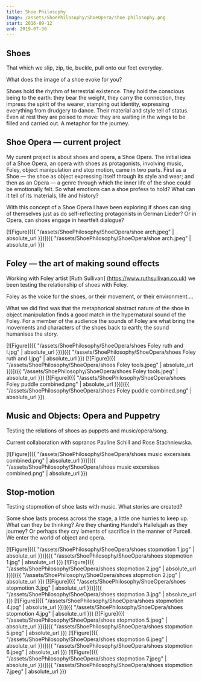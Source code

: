 ```yaml
---
title: Shoe Philosophy
image: /assets/ShoePhilosophy/ShoeOpera/shoe philosophy.png
start: 2016-09-12
end: 2019-07-30
---
```


<!-- this is a potential header item: background: "image" -->

## Shoes

That which we slip, zip, tie, buckle, pull onto our feet everyday.

What does the image of a shoe evoke for you?

Shoes hold the rhythm of terrestrial existence. They hold the conscious being to the earth: they bear the weight, they carry the connection, they impress the spirit of the wearer, stamping out identity, expressing everything from drudgery to dance. Their material and style tell of status. Even at rest they are poised to move: they are waiting in the wings to be filled and carried out. A metaphor for the journey.

## Shoe Opera — current project

My curent project is about shoes and opera, a Shoe Opera.
The initial idea of a Shoe Opera, an opera with shoes as protagonists, involving music, Foley, object manipulation and stop motion, came in two parts. First as a Shoe — the shoe as object expressing itself through its style and wear; and then as an Opera — a genre through which the inner life of the shoe could be emotionally felt. So what emotions can a shoe profess to hold? What can it tell of its materials, life and history?

With this concept of a Shoe Opera I have been exploring if shoes can sing of themselves just as do self-reflecting protagonists in German Lieder? Or in Opera, can shoes engage in heartfelt dialogue?

[![Figure]({{ "/assets/ShoePhilosophy/ShoeOpera/shoe arch.jpeg" | absolute_url }})]({{ "/assets/ShoePhilosophy/ShoeOpera/shoe arch.jpeg" | absolute_url }})

## Foley — the art of making sound effects

Working with Foley artist [Ruth Sullivan] (https://www.ruthsullivan.co.uk) we been testing the relationship of shoes with Foley.

Foley as the voice for the shoes, or their movement, or their environment….

What we did find was that the metaphorical abstract nature of the shoe in object manipulation finds a good match in the hypernatural sound of the Foley. For a member of the audience the sounds of Foley are what bring the movements and characters of the shoes back to earth; the sound humanises the story.

[![Figure]({{ "/assets/ShoePhilosophy/ShoeOpera/shoes Foley ruth and I.jpg" | absolute_url }})]({{ "/assets/ShoePhilosophy/ShoeOpera/shoes Foley ruth and I.jpg" | absolute_url }})
[![Figure]({{ "/assets/ShoePhilosophy/ShoeOpera/shoes Foley tools.jpeg" | absolute_url }})]({{ "/assets/ShoePhilosophy/ShoeOpera/shoes Foley tools.jpeg" | absolute_url }})
[![Figure]({{ "/assets/ShoePhilosophy/ShoeOpera/shoes Foley puddle combined.png" | absolute_url }})]({{ "/assets/ShoePhilosophy/ShoeOpera/shoes Foley puddle combined.png" | absolute_url }})

## Music and Objects: Opera and Puppetry

Testing the relations of shoes as puppets and music/opera/song.

Current collaboration with sopranos Pauline Schill and Rose Stachniewska.

[![Figure]({{ "/assets/ShoePhilosophy/ShoeOpera/shoes music excersises combined.png" | absolute_url }})]({{ "/assets/ShoePhilosophy/ShoeOpera/shoes music excersises combined.png" | absolute_url }})

## Stop-motion

Testing stopmotion of shoe lasts with music. What stories are created?

Some shoe lasts process across the stage, a little one hurries to keep up. What can they be thinking? Are they chanting Handel’s Hallelujah as they journey? Or perhaps they cry laments of sacrifice in the manner of Purcell. We enter the world of object and opera.

[![Figure]({{ "/assets/ShoePhilosophy/ShoeOpera/shoes stopmotion 1.jpg" | absolute_url }})]({{ "/assets/ShoePhilosophy/ShoeOpera/shoes stopmotion 1.jpg" | absolute_url }})
[![Figure]({{ "/assets/ShoePhilosophy/ShoeOpera/shoes stopmotion 2.jpg" | absolute_url }})]({{ "/assets/ShoePhilosophy/ShoeOpera/shoes stopmotion 2.jpg" | absolute_url }})
[![Figure]({{ "/assets/ShoePhilosophy/ShoeOpera/shoes stopmotion 3.jpg" | absolute_url }})]({{ "/assets/ShoePhilosophy/ShoeOpera/shoes stopmotion 3.jpg" | absolute_url }})
[![Figure]({{ "/assets/ShoePhilosophy/ShoeOpera/shoes stopmotion 4.jpg" | absolute_url }})]({{ "/assets/ShoePhilosophy/ShoeOpera/shoes stopmotion 4.jpg" | absolute_url }})
[![Figure]({{ "/assets/ShoePhilosophy/ShoeOpera/shoes stopmotion 5.jpeg" | absolute_url }})]({{ "/assets/ShoePhilosophy/ShoeOpera/shoes stopmotion 5.jpeg" | absolute_url }})
[![Figure]({{ "/assets/ShoePhilosophy/ShoeOpera/shoes stopmotion 6.jpeg" | absolute_url }})]({{ "/assets/ShoePhilosophy/ShoeOpera/shoes stopmotion 6.jpeg" | absolute_url }})
[![Figure]({{ "/assets/ShoePhilosophy/ShoeOpera/shoes stopmotion 7.jpeg" | absolute_url }})]({{ "/assets/ShoePhilosophy/ShoeOpera/shoes stopmotion 7.jpeg" | absolute_url }})
